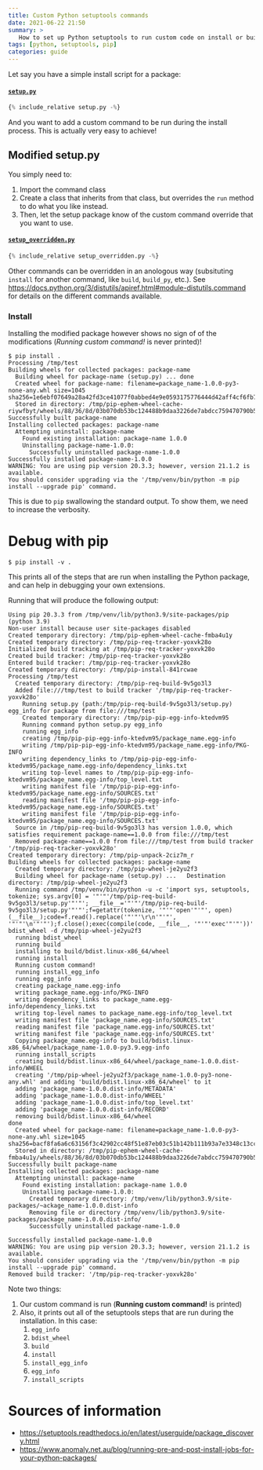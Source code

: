 ```yaml
---
title: Custom Python setuptools commands
date: 2021-06-22 21:50
summary: > 
   How to set up Python setuptools to run custom code on install or build.
tags: [python, setuptools, pip]
categories: guide
---
```



Let say you have a simple install script for a package:

#### [**`setup.py`**](./setup.py)
```python
{% include_relative setup.py -%}
```

And you want to add a custom command to be run during the install process. This is actually very easy to achieve!

## Modified setup.py

You simply need to:

1. Import the command class
1. Create a class that inherits from that class, but overrides the `run` method to do what you like instead. 
1. Then, let the setup package know of the custom command override that you want to use.


#### [**`setup_overridden.py`**](./setup_overridden.py)
```python
{% include_relative setup_overridden.py -%}
```

Other commands can be overridden in an anologous way (subsituting `install` for another command, like `build`, `build_py`, etc.). See <https://docs.python.org/3/distutils/apiref.html#module-distutils.command> for details on the different commands available.

### Install
Installing the modified package however shows no sign of of the modifications (*Running custom command!* is never printed)!

```console
$ pip install .
Processing /tmp/test
Building wheels for collected packages: package-name
  Building wheel for package-name (setup.py) ... done
  Created wheel for package-name: filename=package_name-1.0.0-py3-none-any.whl size=1045 sha256=1e6ebf07649a28a42fd3ce41077f0abbed4e9e0593175776444d42aff4cf6fb7
  Stored in directory: /tmp/pip-ephem-wheel-cache-riywfbyt/wheels/88/36/8d/03b070db53bc124488b9daa3226de7abdcc759470790b534d1
Successfully built package-name
Installing collected packages: package-name
  Attempting uninstall: package-name
    Found existing installation: package-name 1.0.0
    Uninstalling package-name-1.0.0:
      Successfully uninstalled package-name-1.0.0
Successfully installed package-name-1.0.0
WARNING: You are using pip version 20.3.3; however, version 21.1.2 is available.
You should consider upgrading via the '/tmp/venv/bin/python -m pip install --upgrade pip' command.
```

This is due to `pip` swallowing the standard output. To show them, we need to increase the verbosity.

# Debug with pip


```console
$ pip install -v .
```

This prints all of the steps that are run when installing the Python package, and can help in debugging your own extensions.

Running that will produce the following output:

```
Using pip 20.3.3 from /tmp/venv/lib/python3.9/site-packages/pip (python 3.9)
Non-user install because user site-packages disabled
Created temporary directory: /tmp/pip-ephem-wheel-cache-fmba4u1y
Created temporary directory: /tmp/pip-req-tracker-yoxvk28o
Initialized build tracking at /tmp/pip-req-tracker-yoxvk28o
Created build tracker: /tmp/pip-req-tracker-yoxvk28o
Entered build tracker: /tmp/pip-req-tracker-yoxvk28o
Created temporary directory: /tmp/pip-install-841rcwae
Processing /tmp/test
  Created temporary directory: /tmp/pip-req-build-9v5go3l3
  Added file:///tmp/test to build tracker '/tmp/pip-req-tracker-yoxvk28o'
    Running setup.py (path:/tmp/pip-req-build-9v5go3l3/setup.py) egg_info for package from file:///tmp/test
    Created temporary directory: /tmp/pip-pip-egg-info-ktedvm95
    Running command python setup.py egg_info
    running egg_info
    creating /tmp/pip-pip-egg-info-ktedvm95/package_name.egg-info
    writing /tmp/pip-pip-egg-info-ktedvm95/package_name.egg-info/PKG-INFO
    writing dependency_links to /tmp/pip-pip-egg-info-ktedvm95/package_name.egg-info/dependency_links.txt
    writing top-level names to /tmp/pip-pip-egg-info-ktedvm95/package_name.egg-info/top_level.txt
    writing manifest file '/tmp/pip-pip-egg-info-ktedvm95/package_name.egg-info/SOURCES.txt'
    reading manifest file '/tmp/pip-pip-egg-info-ktedvm95/package_name.egg-info/SOURCES.txt'
    writing manifest file '/tmp/pip-pip-egg-info-ktedvm95/package_name.egg-info/SOURCES.txt'
  Source in /tmp/pip-req-build-9v5go3l3 has version 1.0.0, which satisfies requirement package-name==1.0.0 from file:///tmp/test
  Removed package-name==1.0.0 from file:///tmp/test from build tracker '/tmp/pip-req-tracker-yoxvk28o'
Created temporary directory: /tmp/pip-unpack-2ciz7m_r
Building wheels for collected packages: package-name
  Created temporary directory: /tmp/pip-wheel-je2yu2f3
  Building wheel for package-name (setup.py) ...   Destination directory: /tmp/pip-wheel-je2yu2f3
  Running command /tmp/venv/bin/python -u -c 'import sys, setuptools, tokenize; sys.argv[0] = '"'"'/tmp/pip-req-build-9v5go3l3/setup.py'"'"'; __file__='"'"'/tmp/pip-req-build-9v5go3l3/setup.py'"'"';f=getattr(tokenize, '"'"'open'"'"', open)(__file__);code=f.read().replace('"'"'\r\n'"'"', '"'"'\n'"'"');f.close();exec(compile(code, __file__, '"'"'exec'"'"'))' bdist_wheel -d /tmp/pip-wheel-je2yu2f3
  running bdist_wheel
  running build
  installing to build/bdist.linux-x86_64/wheel
  running install
  Running custom command!
  running install_egg_info
  running egg_info
  creating package_name.egg-info
  writing package_name.egg-info/PKG-INFO
  writing dependency_links to package_name.egg-info/dependency_links.txt
  writing top-level names to package_name.egg-info/top_level.txt
  writing manifest file 'package_name.egg-info/SOURCES.txt'
  reading manifest file 'package_name.egg-info/SOURCES.txt'
  writing manifest file 'package_name.egg-info/SOURCES.txt'
  Copying package_name.egg-info to build/bdist.linux-x86_64/wheel/package_name-1.0.0-py3.9.egg-info
  running install_scripts
  creating build/bdist.linux-x86_64/wheel/package_name-1.0.0.dist-info/WHEEL
  creating '/tmp/pip-wheel-je2yu2f3/package_name-1.0.0-py3-none-any.whl' and adding 'build/bdist.linux-x86_64/wheel' to it
  adding 'package_name-1.0.0.dist-info/METADATA'
  adding 'package_name-1.0.0.dist-info/WHEEL'
  adding 'package_name-1.0.0.dist-info/top_level.txt'
  adding 'package_name-1.0.0.dist-info/RECORD'
  removing build/bdist.linux-x86_64/wheel
done
  Created wheel for package-name: filename=package_name-1.0.0-py3-none-any.whl size=1045 sha256=bacf8fa6a6c63156f3c42902cc48f51e87eb03c51b142b111b93a7e3348c13cc
  Stored in directory: /tmp/pip-ephem-wheel-cache-fmba4u1y/wheels/88/36/8d/03b070db53bc124488b9daa3226de7abdcc759470790b534d1
Successfully built package-name
Installing collected packages: package-name
  Attempting uninstall: package-name
    Found existing installation: package-name 1.0.0
    Uninstalling package-name-1.0.0:
      Created temporary directory: /tmp/venv/lib/python3.9/site-packages/~ackage_name-1.0.0.dist-info
      Removing file or directory /tmp/venv/lib/python3.9/site-packages/package_name-1.0.0.dist-info/
      Successfully uninstalled package-name-1.0.0

Successfully installed package-name-1.0.0
WARNING: You are using pip version 20.3.3; however, version 21.1.2 is available.
You should consider upgrading via the '/tmp/venv/bin/python -m pip install --upgrade pip' command.
Removed build tracker: '/tmp/pip-req-tracker-yoxvk28o'
```

Note two things:
1. Our custom command is run (**Running custom command!** is printed)
1. Also, it prints out all of the setuptools steps that are run during the installation. In this case:
    1. `egg_info`
    1. `bdist_wheel`
    1. `build`
    1. `install`
    1. `install_egg_info`
    1. `egg_info`
    1. `install_scripts`

# Sources of information
* <https://setuptools.readthedocs.io/en/latest/userguide/package_discovery.html>
* <https://www.anomaly.net.au/blog/running-pre-and-post-install-jobs-for-your-python-packages/>